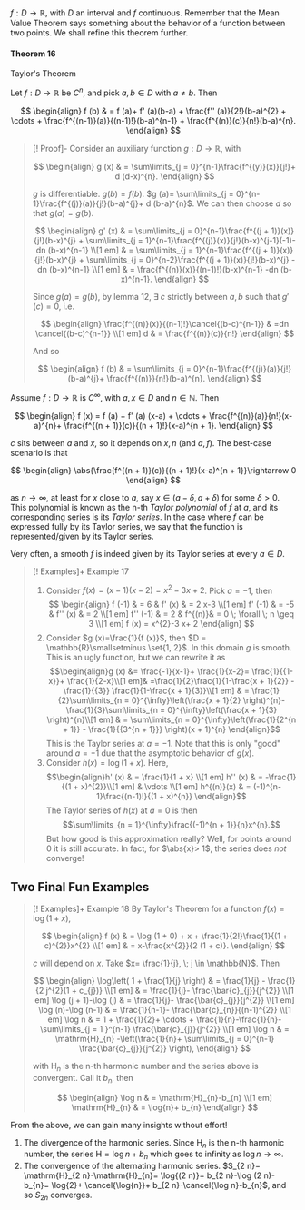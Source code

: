  $f:D \rightarrow \mathbb{R}$, with $D$ an interval and $f$ continuous. Remember that the Mean Value Theorem says something about the behavior of a function between two points. We shall refine this theorem further.

#### Theorem 16

Taylor's Theorem

Let $f:D \rightarrow \mathbb{R}$ be $C^{n}$, and pick $a, b \in D$ with $a \neq b$. Then

$$
\begin{align}
f (b) & = f (a)+ f' (a)(b-a) + \frac{f'' (a)}{2!}(b-a)^{2} + \cdots + \frac{f^{(n-1)}(a)}{(n-1)!}(b-a)^{n-1} + \frac{f^{(n)}(c)}{n!}(b-a)^{n}.
\end{align}
$$

>[! Proof]-
>Consider an auxiliary function $g:D \rightarrow \mathbb{R}$, with
>
>$$
\begin{align}
g (x) & = \sum\limits_{j = 0}^{n-1}\frac{f^{(y)}(x)}{j!}+ d (d-x)^{n}.
\end{align}
>$$
>
>$g$ is differentiable. $g (b)= f (b)$. $g (a)= \sum\limits_{j = 0}^{n-1}\frac{f^{(j)}(a)}{j!}(b-a)^{j}+ d (b-a)^{n}$. We can then choose $d$ so that $g (a)= g (b)$.
>
>$$
\begin{align}
g' (x) & = \sum\limits_{j = 0}^{n-1}\frac{f^{(j + 1)}(x)}{j!}(b-x)^{j} + \sum\limits_{j = 1}^{n-1}\frac{f^{(j)}(x)}{j!}(b-x)^{j-1}(-1)-dn (b-x)^{n-1} \\[1 em]
& = \sum\limits_{j = 1}^{n-1}\frac{f^{(j + 1)}(x)}{j!}(b-x)^{j} + \sum\limits_{j = 0}^{n-2}\frac{f^{(j + 1)}(x)}{j!}(b-x)^{j} -dn (b-x)^{n-1} \\[1 em]
& = \frac{f^{(n)}(x)}{(n-1)!}(b-x)^{n-1} -dn (b-x)^{n-1}.
\end{align}
>$$
>
>Since $g (a)= g (b)$, by lemma 12, $\exists \; c$ strictly between $a, b$ such that $g' (c)= 0$, i.e.
>
>$$
\begin{align}
\frac{f^{(n)}(x)}{(n-1)!}\cancel{(b-c)^{n-1}} & =dn \cancel{(b-c)^{n-1}} \\[1 em]
 d & = \frac{f^{(n)}(c)}{n!}
\end{align}
>$$
>
>And so
>
>$$
\begin{align}
f (b) & = \sum\limits_{j = 0}^{n-1}\frac{f^{(j)}(a)}{j!}(b-a)^{j}+ \frac{f^{(n)}}{n!}(b-a)^{n}.
\end{align}
>$$

Assume $f:D \rightarrow \mathbb{R}$ is $C^{\infty}$, with $a, x \in D$ and $n \in \mathbb{N}$. Then

$$
\begin{align}
f (x) = f (a) + f' (a) (x-a) + \cdots + \frac{f^{(n)}(a)}{n!}(x-a)^{n}+ \frac{f^{(n + 1)}(c)}{(n + 1)!}(x-a)^{n + 1}.
\end{align}
$$

$c$ sits between $a$ and $x$, so it depends on $x, n$ (and $a, f$). The best-case scenario is that

$$
\begin{align}
\abs{\frac{f^{(n + 1)}(c)}{(n + 1)!}(x-a)^{n + 1}}\rightarrow 0
\end{align}
$$

as $n \rightarrow \infty$, at least for $x$ close to $a$, say $x \in (a-\delta, a + \delta)$ for some $\delta > 0$. This polynomial is known as the n-th *Taylor polynomial* of $f$ at $a$, and its corresponding series is its *Taylor series*. In the case where $f$ can be expressed fully by its Taylor series, we say that the function is represented/given by its Taylor series.

Very often, a smooth $f$ is indeed given by its Taylor series at every $a \in D$.

>[! Examples]+ Example 17
>1. Consider $f (x)= (x-1)(x-2)= x^{2}-3 x + 2$. Pick $a =-1$, then
>	$$
\begin{align}
f (-1) & = 6 & f' (x) & = 2 x-3  \\[1 em]
f' (-1) & = -5 & f'' (x) & = 2 \\[1 em]
f'' (-1) & = 2 & f^{(n)}& = 0 \; \forall \; n \geq 3 \\[1 em]
f (x)  = x^{2}-3 x+ 2
\end{align}
>$$
 >2. Consider $g (x)=\frac{1}{f (x)}$, then $D = \mathbb{R}\smallsetminus \set{1, 2}$. In this domain $g$ is smooth. This is an ugly function, but we can rewrite it as $$\begin{align}g (x) &= \frac{-1}{x-1}+ \frac{1}{x-2}= \frac{1}{{1-x}}+ \frac{1}{2-x}\\[1 em]& =\frac{1}{2}\frac{1}{1-\frac{x + 1}{2}} -\frac{1}{{3}} \frac{1}{1-\frac{x + 1}{3}}\\[1 em] & = \frac{1}{2}\sum\limits_{n = 0}^{\infty}\left(\frac{x + 1}{2} \right)^{n}-\frac{1}{3}\sum\limits_{n = 0}^{\infty}\left(\frac{x + 1}{3} \right)^{n}\\[1 em] & = \sum\limits_{n = 0}^{\infty}\left(\frac{1}{2^{n + 1}} - \frac{1}{{3^{n + 1}}} \right)(x + 1)^{n} \end{align}$$
 >	This is the Taylor series at $a =-1$. Note that this is only "good" around $a =-1$ due that the asymptotic behavior of $g (x)$.
 >3. Consider $h (x)= \log (1 +x)$. Here, $$\begin{align}h' (x) & = \frac{1}{1 + x} \\[1 em] h'' (x) & = -\frac{1}{(1 + x)^{2}}\\[1 em] & \vdots \\[1 em] h^{(n)}(x) & = (-1)^{n-1}\frac{(n-1)!}{(1 + x)^{n}}  \end{align}$$ The Taylor series of $h (x)$ at $a = 0$ is then $$\sum\limits_{n = 1}^{\infty}\frac{(-1)^{n + 1}}{n}x^{n}.$$ But how good is this approximation really? Well, for points around $0$ it is still accurate. In fact, for $\abs{x}> 1$, the series does *not* converge!

## Two Final Fun Examples

>[! Examples]+ Example 18
>By Taylor's Theorem for a function $f (x)= \log (1 + x)$,
>
>$$
\begin{align}
f (x) & = \log (1 + 0) + x + \frac{1}{2!}\frac{1}{(1 + c)^{2}}x^{2} \\[1 em]
& = x-\frac{x^{2}}{2 (1 + c)}.
\end{align}
>$$
>
>$c$ will depend on $x$. Take $x= \frac{1}{j}, \; j \in \mathbb{N}$. Then
>
>$$
\begin{align}
\log\left( 1 + \frac{1}{j} \right) & = \frac{1}{j} - \frac{1}{2 j^{2}(1 + c_{j})} \\[1 em]
& = \frac{1}{j}- \frac{\bar{c}_{j}}{j^{2}} \\[1 em]
\log (j + 1)-\log (j) & = \frac{1}{j}- \frac{\bar{c}_{j}}{j^{2}} \\[1 em]
\log (n)-\log (n-1) & = \frac{1}{n-1}- \frac{\bar{c}_{n}}{(n-1)^{2}} \\[1 em]
\log n & = 1 + \frac{1}{2}+ \cdots + \frac{1}{n}-\frac{1}{n}-\sum\limits_{j = 1 }^{n-1} \frac{\bar{c}_{j}}{j^{2}} \\[1 em]
\log n & = \mathrm{H}_{n} -\left(\frac{1}{n}+ \sum\limits_{j = 0}^{n-1} \frac{\bar{c}_{j}}{j^{2}} \right),
\end{align}
>$$
>
>with $\mathrm{H}_{n}$ is the n-th harmonic number and the series above is convergent. Call it $b_{n}$, then
>
>$$
\begin{align}
\log n & = \mathrm{H}_{n}-b_{n} \\[1 em]
\mathrm{H}_{n} & = \log{n}+ b_{n}
\end{align}
>$$

From the above, we can gain many insights without effort!
1. The divergence of the harmonic series. Since $\mathrm{H}_{n}$ is the  n-th harmonic number, the series $\mathrm{H}= \log{n}+ b_{n}$ which goes to infinity as $\log n \rightarrow \infty$.
2. The convergence of the alternating harmonic series. $S_{2 n}= \mathrm{H}_{2 n}-\mathrm{H}_{n}= \log{(2 n)}+ b_{2 n}-\log (2 n)-b_{n}= \log{2}+ \cancel{\log{n}}+ b_{2 n}-\cancel{\log n}-b_{n}$, and so $S_{2 n}$ converges.